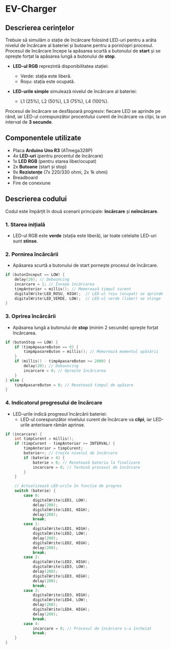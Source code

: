 # EV-Charger

## Descrierea cerințelor
Trebuie să simulăm o stație de încărcare folosind LED-uri pentru a arăta nivelul de încărcare al bateriei și butoane pentru a porni/opri procesul. Procesul de încărcare începe la apăsarea scurtă a butonului de **start** și se oprește forțat la apăsarea lungă a butonului de **stop**.

- **LED-ul RGB** reprezintă disponibilitatea stației:
  - Verde: stația este liberă.
  - Roșu: stația este ocupată.
  
- **LED-urile simple** simulează nivelul de încărcare al bateriei:
  - L1 (25%), L2 (50%), L3 (75%), L4 (100%).
  
Procesul de încărcare se desfășoară progresiv: fiecare LED se aprinde pe rând, iar LED-ul corespunzător procentului curent de încărcare va clipi, la un interval de **3 secunde**.

## Componentele utilizate
- Placa **Arduino Uno R3** (ATmega328P)
- 4x **LED-uri** (pentru procentul de încărcare)
- 1x **LED RGB** (pentru starea liber/ocupat)
- 2x **Butoane** (start și stop)
- 9x **Rezistențe** (7x 220/330 ohmi, 2x 1k ohmi)
- Breadboard
- Fire de conexiune

## Descrierea codului

Codul este împărțit în două scenarii principale: **încărcare** și **neîncărcare**.

### 1. Starea inițială
- LED-ul RGB este **verde** (stația este liberă), iar toate celelalte LED-uri sunt **stinse**.

### 2. Pornirea încărcării
- Apăsarea scurtă a butonului de start pornește procesul de încărcare.

```cpp
if (butonInceput == LOW) {
    delay(20); // Debouncing
    incarcare = 1; // Începe încărcarea
    timpAnterior = millis(); // Memorează timpul curent
    digitalWrite(LED_ROSU, HIGH);  // LED-ul roșu (ocupat) se aprinde
    digitalWrite(LED_VERDE, LOW);  // LED-ul verde (liber) se stinge
}
```
### 3. Oprirea încărcării
- Apăsarea lungă a butonului de **stop** (minim 2 secunde) oprește forțat încărcarea.

```cpp
if (butonStop == LOW) {
    if (timpApasareButon == 0) {
        timpApasareButon = millis(); // Memorează momentul apăsării
    }
    if (millis() - timpApasareButon >= 2000) {
        delay(20); // Debouncing
        incarcare = 0; // Oprește încărcarea
    }
} else {
    timpApasareButon = 0; // Resetează timpul de apăsare
}
```
### 4. Indicatorul progresului de încărcare
- LED-urile indică progresul încărcării bateriei:
  - LED-ul corespunzător nivelului curent de încărcare va **clipi**, iar LED-urile anterioare rămân aprinse.

```cpp
if (incarcare) {
    int timpCurent = millis();
    if (timpCurent - timpAnterior >= INTERVAL) {
        timpAnterior = timpCurent;
        baterie++; // Crește nivelul de încărcare
        if (baterie > 4) {
            baterie = 0; // Resetează bateria la finalizare
            incarcare = 0; // Termină procesul de încărcare
        }
    }

    // Actualizează LED-urile în funcție de progres
    switch (baterie) {
        case 0:
            digitalWrite(LED1, LOW);
            delay(200);
            digitalWrite(LED1, HIGH);
            delay(200);
            break;
        case 1:
            digitalWrite(LED1, HIGH);
            digitalWrite(LED2, LOW);
            delay(200);
            digitalWrite(LED2, HIGH);
            delay(200);
            break;
        case 2:
            digitalWrite(LED2, HIGH);
            digitalWrite(LED3, LOW);
            delay(200);
            digitalWrite(LED3, HIGH);
            delay(200);
            break;
        case 3:
            digitalWrite(LED3, HIGH);
            digitalWrite(LED4, LOW);
            delay(200);
            digitalWrite(LED4, HIGH);
            delay(200);
            break;
        case 4:
            incarcare = 0; // Procesul de încărcare s-a încheiat
            break;
    }
}
```

